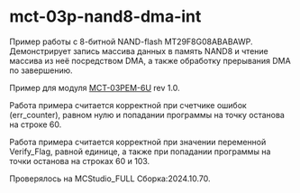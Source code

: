 # mct-03p-nand8-dma-int

Пример работы с 8-битной NAND-flash MT29F8G08ABABAWP. Демонстрирует запись массива данных в память NAND8 и чтение массива из неё посредством DMA, а также обработку прерывания DMA по завершению.

Пример для модуля [MCT-03PEM-6U](https://support.elvees.com/docs/Microchips/1892VM12AT/Boards/) rev 1.0.

Работа примера считается корректной при счетчике ошибок (err_counter), равном нулю и попадании программы на точку останова на строке 60.

Работа примера считается корректной при значении переменной Verify_Flag, равной единице, а также при попадании программы на точки останова на строках 60 и 103.

Проверялось на MCStudio_FULL Сборка:2024.10.70.
